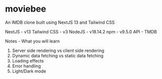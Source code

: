 # moviebee

An IMDB clone built using NextJS 13 and Tailwind CSS

NextJS - v13
Tailwind CSS - v3
NodeJS - v18.14.2
npm - v9.5.0
API - TMDB

Notes - What you will learn

1. Server side rendering vs client side rendering
2. Dynamic data fetching vs static data fetching
3. Loading effects
4. Error handling
5. Light/Dark mode

